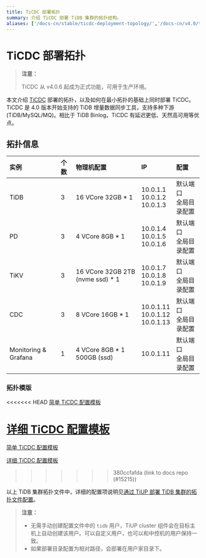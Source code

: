 ```yaml
---
title: TiCDC 部署拓扑
summary: 介绍 TiCDC 部署 TiDB 集群的拓扑结构。
aliases: ['/docs-cn/stable/ticdc-deployment-topology/','/docs-cn/v4.0/ticdc-deployment-topology/','/docs-cn/stable/reference/tools/ticdc/deploy/','/docs-cn/stable/ticdc/deploy-ticdc/']
---
```


# TiCDC 部署拓扑

> **注意：**
>
> TiCDC 从 v4.0.6 起成为正式功能，可用于生产环境。

本文介绍 [TiCDC](/ticdc/ticdc-overview.md) 部署的拓扑，以及如何在最小拓扑的基础上同时部署 TiCDC。TiCDC 是 4.0 版本开始支持的 TiDB 增量数据同步工具，支持多种下游 (TiDB/MySQL/MQ)。相比于 TiDB Binlog，TiCDC 有延迟更低、天然高可用等优点。

## 拓扑信息

|实例 | 个数 | 物理机配置 | IP |配置 |
| :-- | :-- | :-- | :-- | :-- |
| TiDB |3 | 16 VCore 32GB * 1 | 10.0.1.1 <br/> 10.0.1.2 <br/> 10.0.1.3 | 默认端口 <br/>  全局目录配置 |
| PD | 3 | 4 VCore 8GB * 1 |10.0.1.4 <br/> 10.0.1.5 <br/> 10.0.1.6 | 默认端口 <br/> 全局目录配置 |
| TiKV | 3 | 16 VCore 32GB 2TB (nvme ssd) * 1 | 10.0.1.7 <br/> 10.0.1.8 <br/> 10.0.1.9 | 默认端口 <br/> 全局目录配置 |
| CDC | 3 | 8 VCore 16GB * 1 | 10.0.1.11 <br/> 10.0.1.12 <br/> 10.0.1.13 | 默认端口 <br/> 全局目录配置 |
| Monitoring & Grafana | 1 | 4 VCore 8GB * 1 500GB (ssd) | 10.0.1.11 | 默认端口 <br/> 全局目录配置 |

### 拓扑模版

<<<<<<< HEAD
[简单 TiCDC 配置模板](https://github.com/pingcap/docs-cn/blob/release-4.0/config-templates/simple-cdc.yaml)

[详细 TiCDC 配置模板](https://github.com/pingcap/docs-cn/blob/release-4.0/config-templates/complex-cdc.yaml)
=======
[简单 TiCDC 配置模板](https://github.com/pingcap/docs/blob/master/config-templates/simple-cdc.yaml)

[详细 TiCDC 配置模板](https://github.com/pingcap/docs/blob/master/config-templates/complex-cdc.yaml)
>>>>>>> 380ccfafda (link to docs repo (#15215))

以上 TiDB 集群拓扑文件中，详细的配置项说明见[通过 TiUP 部署 TiDB 集群的拓扑文件配置](/tiup/tiup-cluster-topology-reference.md#cdc_servers)。

> **注意：**
>
> - 无需手动创建配置文件中的 `tidb` 用户，TiUP cluster 组件会在目标主机上自动创建该用户。可以自定义用户，也可以和中控机的用户保持一致。
> - 如果部署目录配置为相对路径，会部署在用户家目录下。
